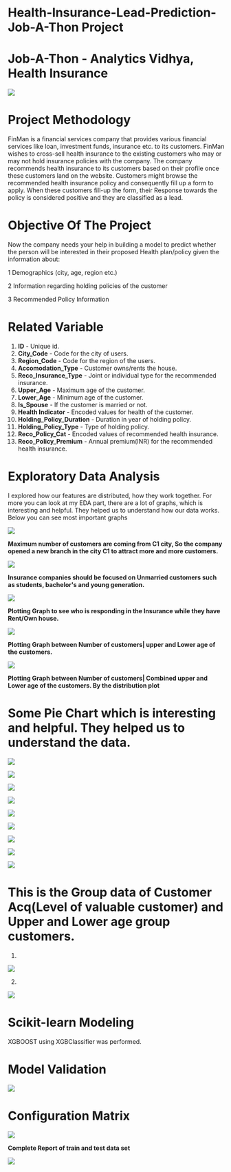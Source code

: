 # **Health-Insurance-Lead-Prediction-** Job-A-Thon Project

# Job-A-Thon - Analytics Vidhya, Health Insurance

![](https://github.com/ShivamGuptadata/Health-Insurance-Lead-Prediction/blob/main/extra/HMI.jpg)

# Project Methodology

FinMan is a financial services company that provides various financial services like loan, investment funds, insurance etc. to its customers. FinMan wishes to cross-sell health insurance to the existing customers who may or may not hold insurance policies with the company. The company recommends health insurance to its customers based on their profile once these customers land on the website. Customers might browse the recommended health insurance policy and consequently fill up a form to apply. When these customers fill-up the form, their Response towards the policy is considered positive and they are classified as a lead.

# Objective Of The Project
Now the company needs your help in building a model to predict whether the person will be interested in their proposed Health plan/policy given the information about:

1 Demographics (city, age, region etc.)

2 Information regarding holding policies of the customer

3 Recommended Policy Information

# Related Variable
1. **ID** - Unique id.
2. **City_Code** - Code for the city of users.
3. **Region_Code** - Code for the region of the users.
4. **Accomodation_Type** - Customer owns/rents the house.
5. **Reco_Insurance_Type** - Joint or individual type for the recommended insurance.
6. **Upper_Age** - Maximum age of the customer.
7. **Lower_Age** - Minimum age of the customer.
8. **Is_Spouse** - If the customer is married or not.
9. **Health Indicator** - Encoded values for health of the customer.
10. **Holding_Policy_Duration** - Duration in year of holding policy.
11. **Holding_Policy_Type** - Type of holding policy.
12. **Reco_Policy_Cat** - Encoded values of recommended health insurance.
13. **Reco_Policy_Premium** - Annual premium(INR) for the recommended health insurance.

# Exploratory Data Analysis
I explored how our features are distributed, how they work together. For more you can look at my EDA part, there are a lot of graphs, which is interesting and helpful. They helped us to understand how our data works. Below you can see most important graphs

![](https://github.com/ShivamGuptadata/Health-Insurance-Lead-Prediction/blob/main/extra/pic1.png)

**Maximum number of customers are coming from C1 city, So the company opened a new branch in the city C1 to attract more and more customers.**

![](https://github.com/ShivamGuptadata/Health-Insurance-Lead-Prediction/blob/main/extra/pic2.png)

**Insurance companies should be focused on Unmarried customers such as students, bachelor's and young generation.**

![](https://github.com/ShivamGuptadata/Health-Insurance-Lead-Prediction/blob/main/extra/pic3.png)

**Plotting Graph to see who is responding in the Insurance while they have Rent/Own house.**

![](https://github.com/ShivamGuptadata/Health-Insurance-Lead-Prediction/blob/main/extra/pic4.png)

**Plotting Graph between Number of customers| upper and Lower age of the customers.**

![](https://github.com/ShivamGuptadata/Health-Insurance-Lead-Prediction/blob/main/extra/pic5.png)

**Plotting Graph between Number of customers| Combined upper and Lower age of the customers. By the distribution plot**

# Some Pie Chart which is interesting and helpful. They helped us to understand the data.

![](https://github.com/ShivamGuptadata/Health-Insurance-Lead-Prediction/blob/main/extra/pic6.png)

![](https://github.com/ShivamGuptadata/Health-Insurance-Lead-Prediction/blob/main/extra/pic7.png)

![](https://github.com/ShivamGuptadata/Health-Insurance-Lead-Prediction/blob/main/extra/pic8.png)

![](https://github.com/ShivamGuptadata/Health-Insurance-Lead-Prediction/blob/main/extra/pic10.png)

![](https://github.com/ShivamGuptadata/Health-Insurance-Lead-Prediction/blob/main/extra/pic11.png)

![](https://github.com/ShivamGuptadata/Health-Insurance-Lead-Prediction/blob/main/extra/pic12.png)

![](https://github.com/ShivamGuptadata/Health-Insurance-Lead-Prediction/blob/main/extra/pic13.png)

![](https://github.com/ShivamGuptadata/Health-Insurance-Lead-Prediction/blob/main/extra/pic14.png)

![](https://github.com/ShivamGuptadata/Health-Insurance-Lead-Prediction/blob/main/extra/pic15.png)

# This is the Group data of Customer Acq(Level of valuable customer) and Upper and Lower age  group customers. 
1. 
![](https://github.com/ShivamGuptadata/Health-Insurance-Lead-Prediction/blob/main/extra/pic17.png)

2. 
![](https://github.com/ShivamGuptadata/Health-Insurance-Lead-Prediction/blob/main/extra/pic18.png)

# Scikit-learn Modeling

XGBOOST using XGBClassifier was performed.

# Model Validation

![](https://github.com/ShivamGuptadata/Health-Insurance-Lead-Prediction/blob/main/extra/pic19.png)

# Configuration Matrix

![](https://github.com/ShivamGuptadata/Health-Insurance-Lead-Prediction/blob/main/extra/pic16.png)

**Complete Report of train and test data set**

![](https://github.com/ShivamGuptadata/Health-Insurance-Lead-Prediction/blob/main/extra/pic20.png)


